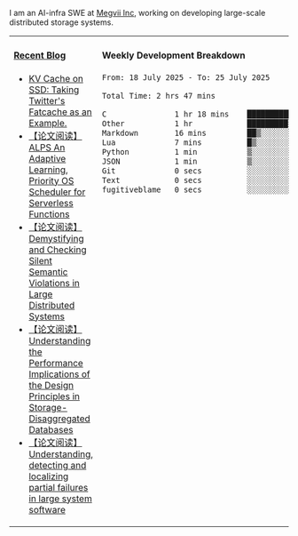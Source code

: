 I am an AI-infra SWE at [Megvii Inc](https://en.megvii.com/), working on developing large-scale distributed storage systems.

<table width="960px">
<tr>
<td valign="top" width="50%">

#### <a href="https://www.kongjun18.me" target="_blank">Recent Blog</a>

<!-- BLOG-POST-LIST:START -->
- [KV Cache on SSD: Taking Twitter&#39;s Fatcache as an Example.](https://kongjun18.github.io/posts/kv-cache-on-disk-taking-twitters-fatcache-as-an-example/)
- [【论文阅读】ALPS An Adaptive Learning, Priority OS Scheduler for Serverless Functions](https://kongjun18.github.io/posts/alps-an-adaptive-learning-priority-os-scheduler-for-serverless-functions/)
- [【论文阅读】Demystifying and Checking Silent Semantic Violations in Large Distributed Systems](https://kongjun18.github.io/posts/demystifying-and-checking-silent-semantic-violations-in-large-distributed-systems/)
- [【论文阅读】Understanding the Performance Implications of the Design Principles in Storage-Disaggregated Databases](https://kongjun18.github.io/posts/understanding-the-performance-implications-of-the-design-principles-in-storage-disaggregated-databases/)
- [【论文阅读】Understanding, detecting and localizing partial failures in large system software](https://kongjun18.github.io/posts/understanding-detecting-and-localizing-partial-failures-in-large-system-software/)
<!-- BLOG-POST-LIST:END -->

</td>
<td valign="top" width="50%">

#### Weekly Development Breakdown

<!--START_SECTION:waka-->

```txt
From: 18 July 2025 - To: 25 July 2025

Total Time: 2 hrs 47 mins

C               1 hr 18 mins    ███████████▓░░░░░░░░░░░░░   46.99 %
Other           1 hr            █████████░░░░░░░░░░░░░░░░   36.27 %
Markdown        16 mins         ██▒░░░░░░░░░░░░░░░░░░░░░░   09.62 %
Lua             7 mins          █▒░░░░░░░░░░░░░░░░░░░░░░░   04.70 %
Python          1 min           ▒░░░░░░░░░░░░░░░░░░░░░░░░   01.15 %
JSON            1 min           ▒░░░░░░░░░░░░░░░░░░░░░░░░   00.91 %
Git             0 secs          ░░░░░░░░░░░░░░░░░░░░░░░░░   00.23 %
Text            0 secs          ░░░░░░░░░░░░░░░░░░░░░░░░░   00.11 %
fugitiveblame   0 secs          ░░░░░░░░░░░░░░░░░░░░░░░░░   00.02 %
```

<!--END_SECTION:waka-->
</td>
</tr>

</table>
